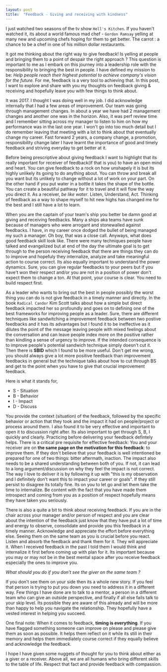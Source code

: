 ```yaml
---
layout: post
title:  "Feedback - Giving and receiving with kindness"
---
```


I just watched two seasons of the tv show `Hell's Kitchen`. If you haven't watched it, its about a world famous mad chef - `Gordon Ramsay` yelling at many new and upcoming chefs hoping for them to get better. The carrot : a chance to be a chef in one of his million dollar restaurants.

It got me thinking about the right way to give feedback! Is yelling at people and bringing them to a point of despair the right approach ? This question is important to me as I embark on this journey into a leadership role with the responsibility to bringing  the best in people. I have defined my mission to be: *Help people reach their highest potential to achieve company's vision for the future.* For me, feedback is a very tool to achieving that. In this post, I want to explore and share with you my thoughts on feedback giving & receiving and hopefully leave you with few things to think about.

It was 2017. I thought I was doing well in my job. I did acknowledge internally that I had a few areas of improvement. Our team was going through management changes. In about a year we have had 2 management changes and another one was in the horizon. Also, it was perf review time and I remember sitting across my manager to listen to him on how my performance was in the last one year. I won't go into too much detail but I do remember leaving that meeting with a lot to think about that eventually change my career. Fast forward 2 years, a company change, a promotion, responsibility change later I have learnt the importance of good and timely feedback and striving everyday to get better at it.

Before being prescriptive about giving feedback I want to highlight that its really important for receiver of feedback(if that is you) to have an open mind and heart. You can give feedback to a rock on how unshapely it is but its highly unlikely its going to do anything about. You can throw and break all you want but its unlikely to change without a lot of work on your part. On the other hand if you put water in a bottle it takes the shape of the bottle. You can create a beautiful pathway for it to travel and it will flow the way you direct it. As a receiver, *be like water*. Listen, Understand, Act. Thinking of feedback as a way to shape myself to hit new highs has changed me for the best and I still have a lot to learn.


When you are the captain of your team's ship you better be damn good at giving and receiving feedbacks. Many a ships aka teams have sunk because of managers who were arrogant and stonewalled against feedbacks. I have, in my career once dodged the bullet of being managed my such a manager. Oh boy, that was a close call. Anyways, what does good feedback skill look like. There were many techniques people have talked and evangelized but at end of the day the ultimate goal is to get through to the person receiving feedback that there are things they can do to improve and hopefuly they internalize, analyze and take meaningful action to course correct. Its also equally important to understand the power dynamics. Sure, you can give regular feedbacks to your peers but if you have't won their respect and/or you are not in a position of power don't expect them to change a ton. At that point, your course is clear. You need to build respect first.

As a leader who wants to bring out the best in people possibly the worst thing you can do is not give feedback in a timely manner and directly. In the book `Radical Candor` Kim Scott talks about how a simple but direct feedback impacted her so profoundly and goes on to defining one of the best frameworks for improving people as a leader. Sure, there are different techniques like sandwitching a improvement feedback between two postive feedbacks and it has its advantages but I found it to be ineffective as it dilutes the point of the message leaving people with mixed feelings about the conversation and can leave people index more on the positive rather than kindling a sense of urgency to improve. If the intended consequence is to improve people's potential sandwich technique simply doesn't cut it. Then there is **SBID** which I found to be more useful. Don't get me wrong, you should always give a lot more positive feedback than improvement feedbacks in general but the technique talks about how to cut through BS and get to the point when you have to give that crucial improvement feedback.

Here is what it stands for,

* S - Situation
* B - Behavior
* I - Impact
* D - Discuss

You provide the context (situation) of the feedback, followed by the specific behavior or action that they took and the impact it had on people/project or process around them. I also found it to be very effective and important to open it to discussion right after. Its also important to get through S, B, I quickly and clearly. Practicing before delivering your feedback defintely helps. 
There is a critical pre requisite for effective feedback: You and your receiver are on **the same page on the motivation for this feedback**: to improve them. If they don't believe that your feedback is well intentioned be prepared for one of two things: bitter aftermath, inaction. The impact also needs to be a shared understanding between both of you. If not, it can lead to a long argument/discussion on why they feel the impact is not correct. The way I love to deliver it is by following it up with "this is my observation and I definitely don't want this to impact your career or goals". If they still persist to disagree its totally fine. Its on you to let go and let them take the time to internalize. Be content with the fact that you have made them introspect and coming from you as a position of respect hopefully means they have taken you seriously.

There is also a quite a bit to think about receiving feedback. If you are in the chair across your manager and/or person of respect and you are clear about the intention of the feedback just know that they have put a lot of time and energy to observe, consolidate and provide you this feedback in a timely manner. Acknowledge and appreciate the effort before everything else. Seeing them on the same team as you is crucial before you react. Listen and absorb the feedback and thank them for it. They will appreciate it. When I received feedback in the past I told them I would think and internalize it first before coming up with plan for it. Its important because you may or may not be in the best mental space after you receive feedback especially the ones to improve you. 

*What should you do if you don't see the giver on the same team ?*

If you don't see them on your side then its a whole new story. If you feel that person is trying to put you down you need to address it in a different way. Few things I have done are to talk to a mentor, a person in a different team who can give an outside perspective, and finally if all else fails talk to your skip level. Its possible they are aware of this already and will be  more than happy to help you navigate the relationship. They hopefully have a vested interest in helping you succeed.

One final note: When it comes to feedback, **timing is everything**. If you have flagged something someone can improve on please and please give them as soon as possible. It helps them reflect on it while its still in their memory and helps them immediately course correct if they equally believe and acknowledge the feedback.

I hope I have given some nuggets of thought for you to think about either as a giver or a receiver. Above all, we are all humans who bring different skills to the table of life. Respect that fact and provide feedback with compassion.
